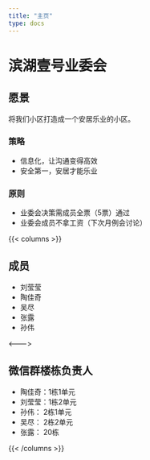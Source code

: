 ```yaml
---
title: "主页"
type: docs
---
```


# 滨湖壹号业委会

## 愿景

将我们小区打造成一个安居乐业的小区。

### 策略

- 信息化，让沟通变得高效
- 安全第一，安居才能乐业

### 原则

- 业委会决策需成员全票（5票）通过
- 业委会成员不拿工资（下次月例会讨论）

{{< columns >}}
## 成员

- 刘莹莹
- 陶佳奇
- 吴尽
- 张露
- 孙伟

<--->

## 微信群楼栋负责人

- 陶佳奇：1栋1单元
- 刘莹莹：1栋2单元
- 孙伟：  2栋1单元
- 吴尽：  2栋2单元
- 张露：  20栋

{{< /columns >}}

